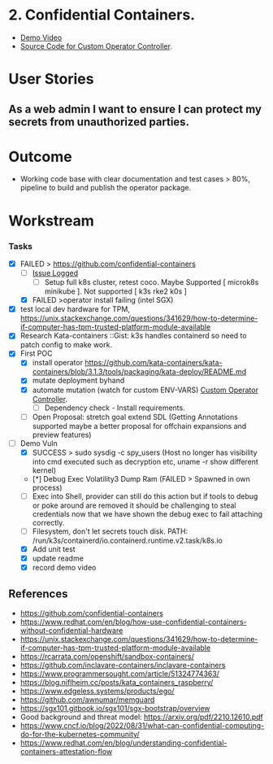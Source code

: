# 2. Confidential Containers.

- [Demo Video](https://ody.sh/zQKz7A8sNi)
- [Source Code for Custom Operator Controller](https://github.com/Cypherpunk-Labs/akash-confidential-containers-operator).

# User Stories

## As a web admin I want to ensure I can protect my secrets from unauthorized parties.

# Outcome

- Working code base with clear documentation and test cases > 80%, pipeline to build and publish the operator package.

# Workstream

### Tasks

- [x] FAILED > https://github.com/confidential-containers
  - [ ] [Issue Logged](https://github.com/confidential-containers/operator/issues/258)
      - [ ] Setup full k8s cluster, retest coco. Maybe Supported [ microk8s minikube ]. Not supported [ k3s rke2 k0s ]
  - [x] FAILED >operator install failing (intel SGX)
- [x] test local dev hardware for TPM, https://unix.stackexchange.com/questions/341629/how-to-determine-if-computer-has-tpm-trusted-platform-module-available
- [x] Research Kata-containers ::Gist: k3s handles containerd so need to patch config to make work.
- [x] First POC
  - [x] install operator https://github.com/kata-containers/kata-containers/blob/3.1.3/tools/packaging/kata-deploy/README.md
  - [x] mutate deployment byhand
  - [x] automate mutation (watch for custom ENV-VARS) [Custom Operator Controller](https://github.com/Cypherpunk-Labs/akash-confidential-containers-operator).
    - [ ] Dependency check - Install requirements.
  - [ ] Open Proposal: stretch goal extend SDL (Getting Annotations supported maybe a better proposal for offchain expansions and preview features)
- [ ] Demo Vuln
  - [x] SUCCESS > sudo sysdig -c spy_users (Host no longer has visibility into cmd executed such as decryption etc, uname -r show different kernel)
  - [*] Debug Exec Volatility3 Dump Ram (FAILED > Spawned in own process)
  - [ ] Exec into Shell, provider can still do this action but if tools to debug or poke around are removed it should be challenging to steal credentials now that we have shown the debug exec to fail attaching correctly.
  - [ ] Filesystem, don't let secrets touch disk. PATH: /run/k3s/containerd/io.containerd.runtime.v2.task/k8s.io
  - [x] Add unit test
  - [x] update readme
  - [x] record demo video

## References 

- https://github.com/confidential-containers
- https://www.redhat.com/en/blog/how-use-confidential-containers-without-confidential-hardware
- https://unix.stackexchange.com/questions/341629/how-to-determine-if-computer-has-tpm-trusted-platform-module-available
- https://rcarrata.com/openshift/sandbox-containers/
- https://github.com/inclavare-containers/inclavare-containers
- https://www.programmersought.com/article/51324774363/
- https://blog.niflheim.cc/posts/kata_containers_raspberry/
- https://www.edgeless.systems/products/ego/
- https://github.com/awnumar/memguard
- https://sgx101.gitbook.io/sgx101/sgx-bootstrap/overview
- Good background and threat model: https://arxiv.org/pdf/2210.12610.pdf
- https://www.cncf.io/blog/2022/08/31/what-can-confidential-computing-do-for-the-kubernetes-community/
- https://www.redhat.com/en/blog/understanding-confidential-containers-attestation-flow
